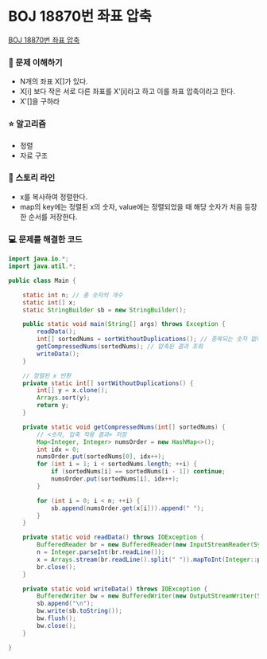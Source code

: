 # BOJ 18870번 좌표 압축

[BOJ 18870번 좌표 압축](https://www.acmicpc.net/problem/18870)

### 🤔 문제 이해하기

- N개의 좌표 X[]가 있다.
- X[i] 보다 작은 서로 다른 좌표를 X'[i]라고 하고 이를 좌표 압축이라고 한다.
- X'[]을 구하라

### ⭐ 알고리즘

- 정렬
- 자료 구조

### 📖 스토리 라인

- x를 복사하여 정렬한다.
- map의 key에는 정렬된 x의 숫자, value에는 정렬되었을 때 해당 숫자가 처음 등장한 순서를 저장한다.

### 💻 문제를 해결한 코드

```java
import java.io.*;
import java.util.*;

public class Main {

    static int n; // 총 숫자의 개수
    static int[] x;
    static StringBuilder sb = new StringBuilder();

    public static void main(String[] args) throws Exception {
        readData();
        int[] sortedNums = sortWithoutDuplications(); // 중복되는 숫자 없이 정렬
        getCompressedNums(sortedNums); // 압축된 결과 조회
        writeData();
    }

    // 정렬된 x 반환
    private static int[] sortWithoutDuplications() {
        int[] y = x.clone();
        Arrays.sort(y);
        return y;
    }

    private static void getCompressedNums(int[] sortedNums) {
        // <숫자, 압축 적용 결과> 저장
        Map<Integer, Integer> numsOrder = new HashMap<>();
        int idx = 0;
        numsOrder.put(sortedNums[0], idx++);
        for (int i = 1; i < sortedNums.length; ++i) {
            if (sortedNums[i] == sortedNums[i - 1]) continue;
            numsOrder.put(sortedNums[i], idx++);
        }

        for (int i = 0; i < n; ++i) {
            sb.append(numsOrder.get(x[i])).append(" ");
        }
    }

    private static void readData() throws IOException {
        BufferedReader br = new BufferedReader(new InputStreamReader(System.in));
        n = Integer.parseInt(br.readLine());
        x = Arrays.stream(br.readLine().split(" ")).mapToInt(Integer::parseInt).toArray();
        br.close();
    }

    private static void writeData() throws IOException {
        BufferedWriter bw = new BufferedWriter(new OutputStreamWriter(System.out));
        sb.append("\n");
        bw.write(sb.toString());
        bw.flush();
        bw.close();
    }

}
```
